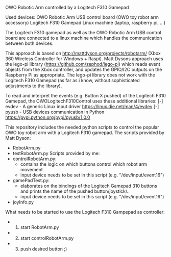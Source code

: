 OWO Robotic Arm controlled by a Logitech F310 Gamepad

Used devices:
  OWO Robotic Arm
  USB control board (OWO toy robot arm accessory)
  Logitech F310 Gamepad
  Linux machine (laptop, raspberry pi, ...)

The Logitech F310 gamepad as well as the OWO Robotic Arm USB control board are connected to a linux machine which handles the communication between both devices.

This approach is based on http://mattdyson.org/projects/robotarm/ (Xbox 360 Wireless Controller for Windows + Raspi).
Matt Dysons approach uses the lego-pi library (https://github.com/zephod/lego-pi) which reads event objects from the Xbox controller, and updates the GPIO/I2C outputs on the Raspberry Pi as appropriate. 
The lego-pi library does not work with the Logitech F310 Gamepad (as far as i know, without sophisticated adjustments to the library).

To read and interpret the events (e.g. Button X pushed) of the Logitech F310 Gamepad, the OWOLogitechF310Control uses these additional libraries:
[-] evdev - A generic Linux input driver https://linux.die.net/man/4/evdev
[-] pyusb - USB devices communication in Python https://pypi.python.org/pypi/pyusb/1.0.0

This repository includes the needed python scripts to control the popular OWO toy robot arm with a Logitech F310 gamepad.
The scripts provided by Matt Dyson:
  - RobotArm.py
  - testRobotArm.py
Scripts provided by me:
  - controlRobotArm.py:
    - contains the logic on which buttons control which robot arm movement
    - input device needs to be set in this script (e.g. "/dev/input/event16")
  - gamePadTest.py:
    - elaborates on the bindings of the Logitech Gamepad 310 buttons and prints the name of the pushed button/joystick/..
    - input device needs to be set in this script (e.g. "/dev/input/event16")
  - joyInfo.py
  
 What needs to be started to use the Logitech F310 Gampepad as controller:
  - 1. start RobotArm.py
  - 2. start controlRobotArm.py
  - 3. push desired button ;)
  
  
  
